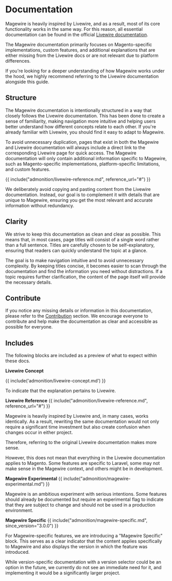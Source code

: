# Documentation

Magewire is heavily inspired by Livewire, and as a result, most of its core functionality works in the same way.
For this reason, all essential documentation can be found in the official [Livewire documentation](https://livewire.laravel.com/docs/quickstart).

The Magewire documentation primarily focuses on Magento-specific implementations, custom features,
and additional explanations that are either missing from the Livewire docs or are not relevant due to platform differences.

If you're looking for a deeper understanding of how Magewire works under the hood, we highly recommend referring to the
Livewire documentation alongside this guide.

## Structure

The Magewire documentation is intentionally structured in a way that closely follows the Livewire documentation.
This has been done to create a sense of familiarity, making navigation more intuitive and helping users better
understand how different concepts relate to each other. If you're already familiar with Livewire,
you should find it easy to adapt to Magewire.

To avoid unnecessary duplication, pages that exist in both the Magewire and Livewire documentation will always include
a direct link to the corresponding Livewire page for quick access. The Magewire documentation will only contain
additional information specific to Magewire, such as Magento-specific implementations, platform-specific limitations,
and custom features.

{{ include("admonition/livewire-reference.md", reference_url="#") }}

We deliberately avoid copying and pasting content from the Livewire documentation. Instead, our goal is to complement
it with details that are unique to Magewire, ensuring you get the most relevant and accurate information without redundancy.

## Clarity

We strive to keep this documentation as clean and clear as possible. This means that, in most cases, page titles will
consist of a single word rather than a full sentence. Titles are carefully chosen to be self-explanatory,
ensuring that readers can quickly understand the topic at a glance.

The goal is to make navigation intuitive and to avoid unnecessary complexity. By keeping titles concise,
it becomes easier to scan through the documentation and find the information you need without distractions.
If a topic requires further clarification, the content of the page itself will provide the necessary details.

## Contribute

If you notice any missing details or information in this documentation, please refer to the [Contribution](contribute.md) section.
We encourage everyone to contribute and help make the documentation as clear and accessible as possible for everyone.

## Includes

The following blocks are included as a preview of what to expect within these docs.

**Livewire Concept**

{{ include('admonition/livewire-concept.md') }}

To indicate that the explanation pertains to Livewire.

**Livewire Reference**
{{ include("admonition/livewire-reference.md", reference_url="#") }}

Magewire is heavily inspired by Livewire and, in many cases, works identically. As a result, rewriting the same
documentation would not only require a significant time investment but also create confusion when changes occur in either project.

Therefore, referring to the original Livewire documentation makes more sense.

However, this does not mean that everything in the Livewire documentation applies to Magento.
Some features are specific to Laravel, some may not make sense in the Magewire context, and others might be in
development.

**Magewire Experimental**
{{ include("admonition/magewire-experimental.md") }}

Magewire is an ambitious experiment with serious intentions. Some features should already be documented but require an
experimental flag to indicate that they are subject to change and should not be used in a production environment.

**Magewire Specific**
{{ include("admonition/magewire-specific.md", since_version="3.0.0") }}

For Magewire-specific features, we are introducing a "Magewire Specific" block. This serves as a clear indicator that
the content applies specifically to Magewire and also displays the version in which the feature was introduced.

While version-specific documentation with a version selector could be an option in the future,
we currently do not see an immediate need for it, and implementing it would be a significantly larger project.
